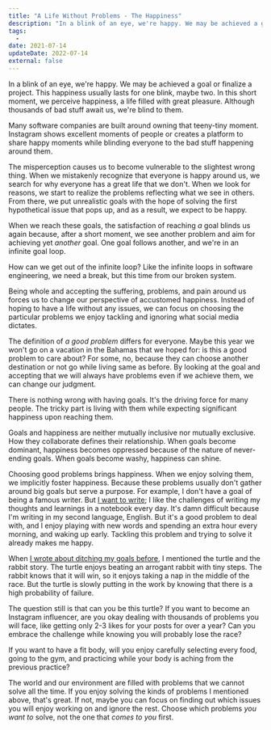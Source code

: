 ```yaml
---
title: "A Life Without Problems - The Happiness"
description: "In a blink of an eye, we're happy. We may be achieved a goal or finalize a project. This happiness usually lasts for one blink, maybe two."
tags:
  -
date: 2021-07-14
updateDate: 2022-07-14
external: false
---
```


In a blink of an eye, we're happy. We may be achieved a goal or finalize a project. This happiness usually lasts for one blink, maybe two. In this short moment, we perceive happiness, a life filled with great pleasure. Although thousands of bad stuff await us, we're blind to them.

Many software companies are built around owning that teeny-tiny moment. Instagram shows excellent moments of people or creates a platform to share happy moments while blinding everyone to the bad stuff happening around them.

The misperception causes us to become vulnerable to the slightest wrong thing. When we mistakenly recognize that everyone is happy around us, we search for why everyone has a great life that we don't. When we look for reasons, we start to realize the problems reflecting what we see in others. From there, we put unrealistic goals with the hope of solving the first hypothetical issue that pops up, and as a result, we expect to be happy.

When we reach these goals, the satisfaction of reaching _a_ goal blinds us again because, after a short moment, we see another problem and aim for achieving yet _another_ goal. One goal follows another, and we're in an infinite goal loop.

How can we get out of the infinite loop? Like the infinite loops in software engineering, we need a break, but this time from our broken system.

Being whole and accepting the suffering, problems, and pain around us forces us to change our perspective of accustomed happiness. Instead of hoping to have a life without any issues, we can focus on choosing the particular problems we enjoy tackling and ignoring what social media dictates.

The definition of _a good problem_ differs for everyone. Maybe this year we won't go on a vacation in the Bahamas that we hoped for: is this a good problem to care about? For some, no, because they can choose another destination or not go while living same as before. By looking at the goal and accepting that we will always have problems even if we achieve them, we can change our judgment.

There is nothing wrong with having goals. It's the driving force for many people. The tricky part is living with them while expecting significant happiness upon reaching them.

Goals and happiness are neither mutually inclusive nor mutually exclusive. How they collaborate defines their relationship. When goals become dominant, happiness becomes oppressed because of the nature of never-ending goals. When goals become washy, happiness can shine.

Choosing good problems brings happiness. When we enjoy solving them, we implicitly foster happiness. Because these problems usually don't gather around big goals but serve a purpose. For example, I don't have a goal of being a famous writer. But [I want to write](/why-is-writing-important/); I like the challenges of writing my thoughts and learnings in a notebook every day. It's damn difficult because I'm writing in my second language, English. But it's a good problem to deal with, and I enjoy playing with new words and spending an extra hour every morning, and waking up early. Tackling this problem and trying to solve it already makes me happy.

When [I wrote about ditching my goals before](/growth-with-systematic-bliss/), I mentioned the turtle and the rabbit story. The turtle enjoys beating an arrogant rabbit with tiny steps. The rabbit knows that it will win, so it enjoys taking a nap in the middle of the race. But the turtle is slowly putting in the work by knowing that there is a high probability of failure.

The question still is that can you be this turtle? If you want to become an Instagram influencer, are you okay dealing with thousands of problems you will face, like getting only 2-3 likes for your posts for over a year? Can you embrace the challenge while knowing you will probably lose the race?

If you want to have a fit body, will you enjoy carefully selecting every food, going to the gym, and practicing while your body is aching from the previous practice?

The world and our environment are filled with problems that we cannot solve all the time. If you enjoy solving the kinds of problems I mentioned above, that's great. If not, maybe you can focus on finding out which issues you will enjoy working on and ignore the rest. Choose which problems _you want to_ solve, not the one that _comes to you_ first.
